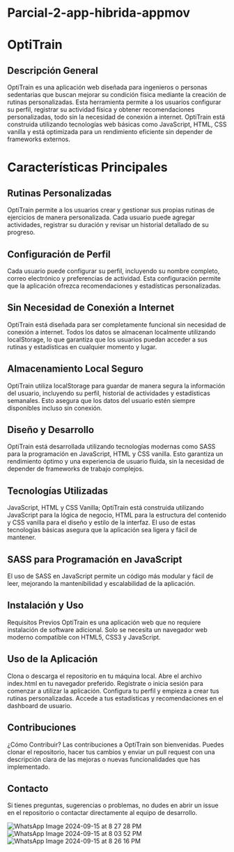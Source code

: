 # Parcial-2-app-hibrida-appmov

# OptiTrain
## Descripción General
OptiTrain es una aplicación web diseñada para ingenieros o personas sedentarias que buscan mejorar su condición física mediante la creación de rutinas personalizadas. Esta herramienta permite a los usuarios configurar su perfil, registrar su actividad física y obtener recomendaciones personalizadas, todo sin la necesidad de conexión a internet. OptiTrain está construida utilizando tecnologías web básicas como JavaScript, HTML, CSS vanilla y está optimizada para un rendimiento eficiente sin depender de frameworks externos.

# Características Principales
## Rutinas Personalizadas
OptiTrain permite a los usuarios crear y gestionar sus propias rutinas de ejercicios de manera personalizada. Cada usuario puede agregar actividades, registrar su duración y revisar un historial detallado de su progreso.

## Configuración de Perfil
Cada usuario puede configurar su perfil, incluyendo su nombre completo, correo electrónico y preferencias de actividad. Esta configuración permite que la aplicación ofrezca recomendaciones y estadísticas personalizadas.

## Sin Necesidad de Conexión a Internet
OptiTrain está diseñada para ser completamente funcional sin necesidad de conexión a internet. Todos los datos se almacenan localmente utilizando localStorage, lo que garantiza que los usuarios puedan acceder a sus rutinas y estadísticas en cualquier momento y lugar.

## Almacenamiento Local Seguro
OptiTrain utiliza localStorage para guardar de manera segura la información del usuario, incluyendo su perfil, historial de actividades y estadísticas semanales. Esto asegura que los datos del usuario estén siempre disponibles incluso sin conexión.

## Diseño y Desarrollo
OptiTrain está desarrollada utilizando tecnologías modernas como SASS para la programación en JavaScript, HTML y CSS vanilla. Esto garantiza un rendimiento óptimo y una experiencia de usuario fluida, sin la necesidad de depender de frameworks de trabajo complejos.

## Tecnologías Utilizadas
JavaScript, HTML y CSS Vanilla;
OptiTrain está construida utilizando JavaScript para la lógica de negocio, HTML para la estructura del contenido y CSS vanilla para el diseño y estilo de la interfaz. El uso de estas tecnologías básicas asegura que la aplicación sea ligera y fácil de mantener.

## SASS para Programación en JavaScript
El uso de SASS en JavaScript permite un código más modular y fácil de leer, mejorando la mantenibilidad y escalabilidad de la aplicación.

## Instalación y Uso
Requisitos Previos
OptiTrain es una aplicación web que no requiere instalación de software adicional. Solo se necesita un navegador web moderno compatible con HTML5, CSS3 y JavaScript.

## Uso de la Aplicación
Clona o descarga el repositorio en tu máquina local.
Abre el archivo index.html en tu navegador preferido.
Regístrate o inicia sesión para comenzar a utilizar la aplicación.
Configura tu perfil y empieza a crear tus rutinas personalizadas.
Accede a tus estadísticas y recomendaciones en el dashboard de usuario.

## Contribuciones
¿Cómo Contribuir?
Las contribuciones a OptiTrain son bienvenidas. Puedes clonar el repositorio, hacer tus cambios y enviar un pull request con una descripción clara de las mejoras o nuevas funcionalidades que has implementado.

## Contacto
Si tienes preguntas, sugerencias o problemas, no dudes en abrir un issue en el repositorio o contactar directamente al equipo de desarrollo.

![WhatsApp Image 2024-09-15 at 8 27 28 PM](https://github.com/user-attachments/assets/c44a7c7d-0675-4ae9-9e96-92da27918013)
![WhatsApp Image 2024-09-15 at 8 03 52 PM](https://github.com/user-attachments/assets/88b2df92-ea2b-4539-9195-69f4fe86960e)
![WhatsApp Image 2024-09-15 at 8 26 16 PM](https://github.com/user-attachments/assets/e53b66b2-5e8e-454f-91ad-1d34dd7b0bf3)
